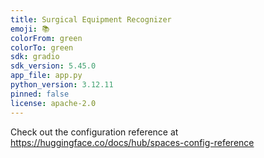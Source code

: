 ```yaml
---
title: Surgical Equipment Recognizer
emoji: 📚
colorFrom: green
colorTo: green
sdk: gradio
sdk_version: 5.45.0
app_file: app.py
python_version: 3.12.11
pinned: false
license: apache-2.0
---
```


Check out the configuration reference at https://huggingface.co/docs/hub/spaces-config-reference
